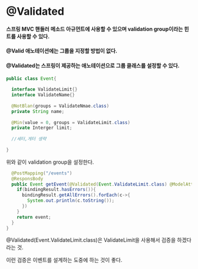 # @Validated

#### 스프링 MVC 핸들러 메소드 아규먼트에 사용할 수 있으며 validation group이라는 힌트를 사용할 수 있다. 

#### @Valid 애노테이션에는 그룹을 지정할 방법이 없다. 

#### @Validated는 스프링이 제공하는 애노테이션으로 그룹 클래스를 설정할 수 있다.



```java
public class Event{
  
  interface ValidateLimit{}
  interface ValidateName{}
  
  @NotBlan(groups = ValidateNmae.class)
  private String name;
  
  @Min(value = 0, groups = ValidateLimit.class)
  private Interger limit;
  
  //세터,게터 생략
  
}

```

위와 같이 validation group을 설정한다.



```java
  @PostMapping("/events")
  @ResponsBody
  public Event getEvent(@Validated(Event.ValidateLimit.class) @ModelAttribute Event event, BindingResult bindingResult){
    if(bindingResult.hasErrors()){
      bindingResult.getAllErrors().forEach(c->{
        System.out.println(c.toString());
      })
    }
    return event;
  } 
}
```

@Validated(Event.ValidateLimit.class)은 ValidateLimit을 사용해서 검증을 하겠다라는 것.

이런 검증은 이벤트를 설계하는 도중에 하는 것이 좋다.





